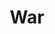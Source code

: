 ---
title: "War"

domain:
  grantedPower: |
    Free Martial Weapon Proficiency with deity's favored weapon (if necessary) and Weapon Focus with the deity's favored weapon.
  spells: |
    1. {% spell_link magic-weapon %}
    1. {% spell_link spiritual-weapon %}
    1. {% spell_link magic-vestment %}
    1. {% spell_link divine-power %}
    1. {% spell_link flame-strike %}
    1. {% spell_link blade-barrier %}
    1. {% spell_link power-word-blind %}
    1. {% spell_link power-word-stun %}
    1. {% spell_link power-word-kill %}
---